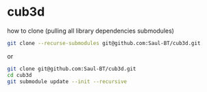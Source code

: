 # cub3d

how to clone (pulling all library dependencies submodules)
```bash
git clone --recurse-submodules git@github.com:Saul-BT/cub3d.git
```
or
```bash
git clone git@github.com:Saul-BT/cub3d.git
cd cub3d
git submodule update --init --recursive
```
